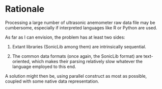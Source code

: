# Rationale

Processing a large number of ultrasonic anemometer raw data file may be cumbersome, especially if interpreted languages like R or Python are used.

As far as I can envision, the problem has at least two sides:

1. Extant libraries (SonicLib among them) are intrinsically sequential.

2. The common data formats (once again, the SonicLib format) are text-oriented, which makes their parsing relatively slow whatever the language employed to this end.

A solution might then be, using parallel construct as most as possible, coupled with some native data representation.
